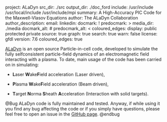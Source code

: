 project: ALaDyn
src_dir: ./src
output_dir: ./doc_ford
include: /usr/include
         /usr/local/include
         /usr/include/mpi
summary: A High-Accuracy PIC Code for the Maxwell-Vlasov Equations
author: The ALaDyn Collaboration
author_description:
email: 
linkedin: 
docmark: !
predocmark: >
media_dir: ./media
docmark_alt: #
predocmark_alt: <
coloured_edges:
display: public
	protected
	private
source: true
graph: true
search: true
warn: false
license: gfdl
version: 7.6
coloured_edges: true

[ALaDyn](https://github.com/ALaDyn/ALaDyn) is an open source Particle-in-cell
code, developed to simulate the fully selfconsistent particle-field dynamics
of an electromagnetic field interacting with a plasma. 
To date, main usage of the code has been carried on in simulating:

- **L**aser **W**ake**F**ield acceleration (Laser driven),

- **P**lasma **W**ake**F**ield acceleration (Beam driven),

- **T**arget **N**orma **S**heath **A**cceleration (Interaction with solid targets).


@Bug
ALaDyn code is fully maintained and tested.
Anyway, if while using it you find any bug affecting the code or if you simply
have questions, please feel free to open an issue in the [GitHub page](https://github.com/ALaDyn/ALaDyn/issues).
@endbug